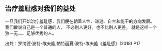 ## 治疗羞耻感对我们的益处
一旦我们开始治疗羞耻感，我们便在朝着人性、谦逊、自主和能干的方向发展。 我们敢说自己是一个普通的人，
不必别人更好，也不比别人更差， 就是这样一个独一无二、足够优秀的人。

出处：罗纳德·波特-埃夫隆,帕特丽夏·波特-埃夫隆《羞耻感》(2018) P17
